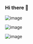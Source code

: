 ### Hi there 👋

<!--
**operagxoksana/operagxoksana** is a ✨ _special_ ✨ repository because its `README.md` (this file) appears on your GitHub profile.

Here are some ideas to get you started:

- 🔭 I’m currently working on ...
- 🌱 I’m currently learning ...
- 👯 I’m looking to collaborate on ...
- 🤔 I’m looking for help with ...
- 💬 Ask me about ...
- 📫 How to reach me: ...
- 😄 Pronouns: ...
- ⚡ Fun fact: ...
-->

![image](https://user-images.githubusercontent.com/122114536/211309957-cad027ad-1a99-4974-a460-2d8797ac239c.png)

![image](https://user-images.githubusercontent.com/122114536/211832480-9ed5b5af-f36a-4a6f-95b7-cd5bba315fd2.png)

![image](https://user-images.githubusercontent.com/122114536/212448895-721be9fb-7a64-4cf5-886e-5d5565ad46d8.png)




